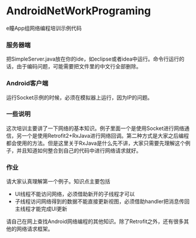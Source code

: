 # AndroidNetWorkPrograming
e瞳App组网络编程培训示例代码

### 服务器端

把SimpleServer.java放在你的ide，如eclipse或者idea中运行。命令行运行的话，由于编码问题，可能需要把文件里的中文行全部删除。

### Android客户端

运行Socket示例的时候，必须在模拟器上运行，因为IP的问题。

### 一些说明

这次培训主要讲了一下网络的基本知识。例子里面一个是使用Socket进行网络通信，另一个是使用Retrofit2+RxJava进行网络回调。第二种方式是大家之后编程都会使用的方法。但是这里关于RxJava是什么先不讲，大家只需要先理解这个例子，并且知道如何整合到自己的代码中进行网络请求就好。

### 作业

请大家认真理解第一个例子。知识点主要包括
* UI线程不能访问网络，必须借助新开的子线程才可以
* 子线程访问网络得到的数据不能直接更新视图，必须借助handler把消息传回主线程才能完成UI更新

请自己在网上查找Android网络编程的其他知识。除了Retrofit之外，还有很多其他的网络请求框架。
